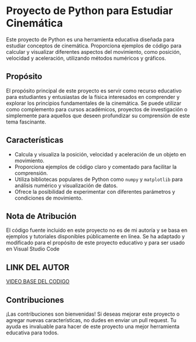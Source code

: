 # Proyecto de Python para Estudiar Cinemática

Este proyecto de Python es una herramienta educativa diseñada para estudiar conceptos de cinemática. Proporciona ejemplos de código para calcular y visualizar diferentes aspectos del movimiento, como posición, velocidad y aceleración, utilizando métodos numéricos y gráficos.

## Propósito

El propósito principal de este proyecto es servir como recurso educativo para estudiantes y entusiastas de la física interesados en comprender y explorar los principios fundamentales de la cinemática. Se puede utilizar como complemento para cursos académicos, proyectos de investigación o simplemente para aquellos que deseen profundizar su comprensión de este tema fascinante.

## Características

- Calcula y visualiza la posición, velocidad y aceleración de un objeto en movimiento.
- Proporciona ejemplos de código claro y comentado para facilitar la comprensión.
- Utiliza bibliotecas populares de Python como `numpy` y `matplotlib` para análisis numérico y visualización de datos.
- Ofrece la posibilidad de experimentar con diferentes parámetros y condiciones de movimiento.

## Nota de Atribución

El código fuente incluido en este proyecto no es de mi autoría y se basa en ejemplos y tutoriales disponibles públicamente en línea. Se ha adaptado y modificado para el propósito de este proyecto educativo y para ser usado en Visual Studio Code

## LINK DEL AUTOR

[VIDEO BASE DEL CODIGO](https://www.youtube.com/watch?v=v0IKt9lm0zE)

## Contribuciones

¡Las contribuciones son bienvenidas! Si deseas mejorar este proyecto o agregar nuevas características, no dudes en enviar un pull request. Tu ayuda es invaluable para hacer de este proyecto una mejor herramienta educativa para todos.



